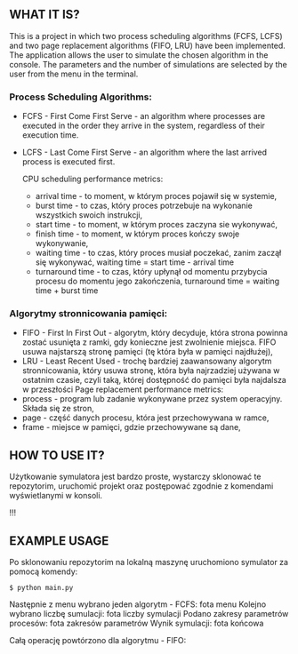 ## WHAT IT IS?
This is a project in which two process scheduling algorithms (FCFS, LCFS) and two page replacement algorithms (FIFO, LRU) have been implemented. The application allows the user to simulate the chosen algorithm in the console. The parameters and the number of simulations are selected by the user from the menu in the terminal.
### Process Scheduling Algorithms:
* FCFS - First Come First Serve - an algorithm where processes are executed in the order they arrive in the system, regardless of their execution time.
* LCFS - Last Come First Serve - an algorithm where the last arrived process is executed first.
  
  CPU scheduling performance metrics:
  * arrival time - to moment, w którym proces pojawił się w systemie,
  * burst time - to czas, który proces potrzebuje na wykonanie wszystkich swoich instrukcji,
  * start time - to moment, w którym proces zaczyna sie wykonywać,
  * finish time - to moment, w którym proces kończy swoje wykonywanie,
  * waiting time - to czas, który proces musiał poczekać, zanim zaczął się wykonywać,
    waiting time = start time - arrival time  
  * turnaround time - to czas, który upłynął od momentu przybycia procesu do momentu jego zakończenia,
    turnaround time = waiting time + burst time 
### Algorytmy stronnicowania pamięci: 
* FIFO - First In First Out - algorytm, który decyduje, która strona powinna zostać usunięta z ramki, gdy konieczne jest zwolnienie miejsca. FIFO usuwa najstarszą stronę pamięci (tę która była w pamięci najdłużej),
* LRU - Least Recent Used - trochę bardziej zaawansowany algorytm stronnicowania, który usuwa stronę, która była najrzadziej używana w ostatnim czasie, czyli taką, której dostępność do pamięci była najdalsza w przeszłości
Page replacement performance metrics:
* process - program lub zadanie wykonywane przez system operacyjny. Składa się ze stron, 
* page - część danych procesu, która jest przechowywana w ramce, 
* frame - miejsce w pamięci, gdzie przechowywane są dane, 

## HOW TO USE IT? 
Użytkowanie symulatora jest bardzo proste, wystarczy sklonować te repozytorim, uruchomić projekt oraz postępować zgodnie z komendami wyświetlanymi w konsoli.


!!!
## EXAMPLE USAGE
Po sklonowaniu repozytorim na lokalną maszynę uruchomiono symulator za pomocą komendy: 
```
$ python main.py
```
Następnie z menu wybrano jeden algorytm - FCFS:
fota menu
Kolejno wybrano liczbę sumulacji:
fota liczby symulacji 
Podano zakresy parametrów procesów:
fota zakresów parametrów 
Wynik symulacji:
fota końcowa

Całą operację powtórzono dla algorytmu - FIFO: 

